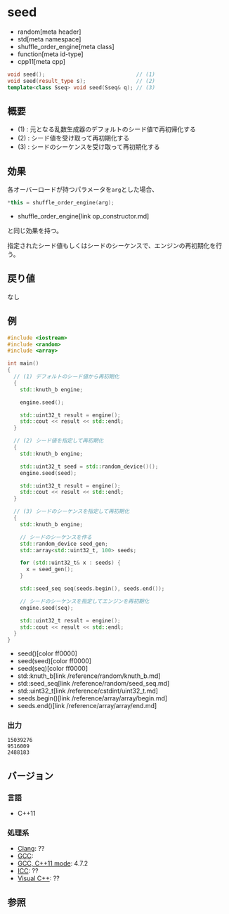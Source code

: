 # seed
* random[meta header]
* std[meta namespace]
* shuffle_order_engine[meta class]
* function[meta id-type]
* cpp11[meta cpp]

```cpp
void seed();                             // (1)
void seed(result_type s);                // (2)
template<class Sseq> void seed(Sseq& q); // (3)
```

## 概要
- (1) : 元となる乱数生成器のデフォルトのシード値で再初帰化する
- (2) : シード値を受け取って再初期化する
- (3) : シードのシーケンスを受け取って再初期化する


## 効果
各オーバーロードが持つパラメータを`arg`とした場合、

```cpp
*this = shuffle_order_engine(arg);
```
* shuffle_order_engine[link op_constructor.md]

と同じ効果を持つ。

指定されたシード値もしくはシードのシーケンスで、エンジンの再初期化を行う。


## 戻り値
なし


## 例
```cpp example
#include <iostream>
#include <random>
#include <array>

int main()
{
  // (1) デフォルトのシード値から再初期化
  {
    std::knuth_b engine;

    engine.seed();

    std::uint32_t result = engine();
    std::cout << result << std::endl;
  }

  // (2) シード値を指定して再初期化
  {
    std::knuth_b engine;

    std::uint32_t seed = std::random_device()();
    engine.seed(seed);

    std::uint32_t result = engine();
    std::cout << result << std::endl;
  }

  // (3) シードのシーケンスを指定して再初期化
  {
    std::knuth_b engine;

    // シードのシーケンスを作る
    std::random_device seed_gen;
    std::array<std::uint32_t, 100> seeds;

    for (std::uint32_t& x : seeds) {
      x = seed_gen();
    }

    std::seed_seq seq(seeds.begin(), seeds.end());

    // シードのシーケンスを指定してエンジンを再初期化
    engine.seed(seq);

    std::uint32_t result = engine();
    std::cout << result << std::endl;
  }
}
```
* seed()[color ff0000]
* seed(seed)[color ff0000]
* seed(seq)[color ff0000]
* std::knuth_b[link /reference/random/knuth_b.md]
* std::seed_seq[link /reference/random/seed_seq.md]
* std::uint32_t[link /reference/cstdint/uint32_t.md]
* seeds.begin()[link /reference/array/array/begin.md]
* seeds.end()[link /reference/array/array/end.md]

### 出力
```
15039276
9516009
2488183
```

## バージョン
### 言語
- C++11

### 処理系
- [Clang](/implementation.md#clang): ??
- [GCC](/implementation.md#gcc): 
- [GCC, C++11 mode](/implementation.md#gcc): 4.7.2
- [ICC](/implementation.md#icc): ??
- [Visual C++](/implementation.md#visual_cpp): ??


## 参照


